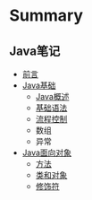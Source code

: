 # Summary

## Java笔记

* [前言](README.md)
* [Java基础](basic/README.md)
  * [Java概述](basic/java-summary.md)
  * [基础语法](basic/basic-grammer.md)
  * [流程控制](basic/flow-control.md)
  * 数组
  * 异常
* [Java面向对象](object-oriented/README.md)
  * [方法](object-oriented/method.md)
  * [类和对象](object-oriented/class-object.md)
  * [修饰符](object-oriented/modifier.md)

